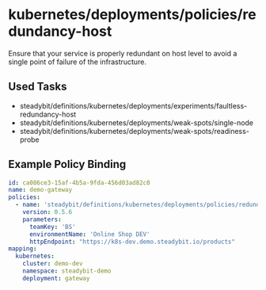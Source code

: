 # kubernetes/deployments/policies/redundancy-host

Ensure that your service is properly redundant on host level to avoid a single point of failure of the infrastructure.

## Used Tasks

- steadybit/definitions/kubernetes/deployments/experiments/faultless-redundancy-host
- steadybit/definitions/kubernetes/deployments/weak-spots/single-node
- steadybit/definitions/kubernetes/deployments/weak-spots/readiness-probe

## Example Policy Binding

````yaml
id: ca086ce3-15af-4b5a-9fda-456d03ad82c0
name: demo-gateway
policies:
  - name: 'steadybit/definitions/kubernetes/deployments/policies/redundancy-host'
    version: 0.5.6
    parameters:
      teamKey: 'BS'
      environmentName: 'Online Shop DEV'
      httpEndpoint: "https://k8s-dev.demo.steadybit.io/products"
mapping:
  kubernetes:
    cluster: demo-dev
    namespace: steadybit-demo
    deployment: gateway
````